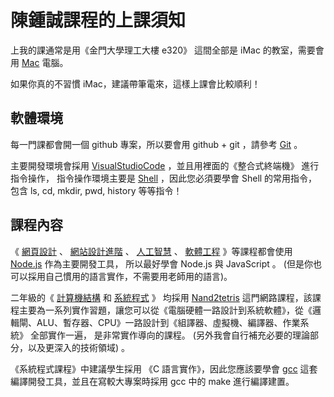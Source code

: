 # 陳鍾誠課程的上課須知

上我的課通常是用《金門大學理工大樓 e320》 這間全部是 iMac 的教室，需要會用 [Mac](Mac) 電腦。

如果你真的不習慣 iMac，建議帶筆電來，這樣上課會比較順利！

## 軟體環境

每一門課都會開一個 github 專案，所以要會用 github + git ，請參考 [Git](git) 。

主要開發環境會採用 [VisualStudioCode](../技能/vscode) ，並且用裡面的《整合式終端機》 進行指令操作， 指令操作環境主要是 [Shell](../技能/Shell) ，因此您必須要學會 Shell 的常用指令，包含 ls, cd, mkdir, pwd, history 等等指令！ 

## 課程內容

《 [網頁設計](./網頁設計) 、 [網站設計進階](./網站設計進階) 、 [人工智慧](./系統程式) 、 [軟體工程](./軟體工程) 》等課程都會使用 [Node.js](Nodejs) 作為主要開發工具， 所以最好學會 Node.js 與 JavaScript 。 (但是你也可以採用自己慣用的語言實作，不需要用老師用的語言)。


二年級的《 [計算機結構](./計算機結構) 和 [系統程式](./系統程式) 》 均採用 [Nand2tetris](http://www.nand2tetris.org/) 這門網路課程，該課程主要為一系列實作習題，讓您可以從《電腦硬體一路設計到系統軟體》，從《邏輯閘、ALU、暫存器、CPU》一路設計到《組譯器、虛擬機、編譯器、作業系統》 全部實作一遍， 是非常實作導向的課程。 (另外我會自行補充必要的理論部分，以及更深入的技術領域) 。


《系統程式課程》中建議學生採用 《C 語言實作》，因此您應該要學會 [gcc](../技能/gcc) 這套編譯開發工具，並且在寫較大專案時採用 gcc 中的 make 進行編譯建置。


